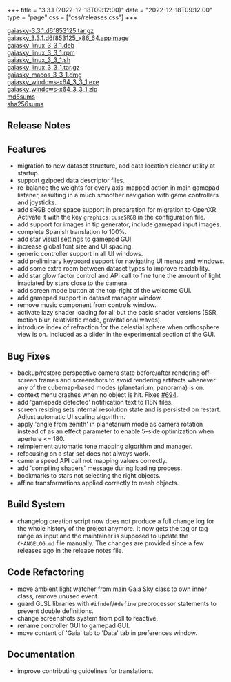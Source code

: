 +++
title = "3.3.1 (2022-12-18T09:12:00)"
date = "2022-12-18T09:12:00"
type = "page"
css = ["css/releases.css"]
+++

<section class="download-links">

<div class="download-block">
<div class="package">
<a href="https://gaia.ari.uni-heidelberg.de/gaiasky/releases/3.3.1.d6f853125/gaiasky-3.3.1.d6f853125.tar.gz">gaiasky-3.3.1.d6f853125.tar.gz</a>
</div>
</div>
<div class="download-block">
<div class="package">
<a href="https://gaia.ari.uni-heidelberg.de/gaiasky/releases/3.3.1.d6f853125/gaiasky_3.3.1.d6f853125_x86_64.appimage">gaiasky_3.3.1.d6f853125_x86_64.appimage</a>
</div>
</div>
<div class="download-block">
<div class="package">
<a href="https://gaia.ari.uni-heidelberg.de/gaiasky/releases/3.3.1.d6f853125/gaiasky_linux_3_3_1.deb">gaiasky_linux_3_3_1.deb</a>
</div>
</div>
<div class="download-block">
<div class="package">
<a href="https://gaia.ari.uni-heidelberg.de/gaiasky/releases/3.3.1.d6f853125/gaiasky_linux_3_3_1.rpm">gaiasky_linux_3_3_1.rpm</a>
</div>
</div>
<div class="download-block">
<div class="package">
<a href="https://gaia.ari.uni-heidelberg.de/gaiasky/releases/3.3.1.d6f853125/gaiasky_linux_3_3_1.sh">gaiasky_linux_3_3_1.sh</a>
</div>
</div>
<div class="download-block">
<div class="package">
<a href="https://gaia.ari.uni-heidelberg.de/gaiasky/releases/3.3.1.d6f853125/gaiasky_linux_3_3_1.tar.gz">gaiasky_linux_3_3_1.tar.gz</a>
</div>
</div>
<div class="download-block">
<div class="package">
<a href="https://gaia.ari.uni-heidelberg.de/gaiasky/releases/3.3.1.d6f853125/gaiasky_macos_3_3_1.dmg">gaiasky_macos_3_3_1.dmg</a>
</div>
</div>
<div class="download-block">
<div class="package">
<a href="https://gaia.ari.uni-heidelberg.de/gaiasky/releases/3.3.1.d6f853125/gaiasky_windows-x64_3_3_1.exe">gaiasky_windows-x64_3_3_1.exe</a>
</div>
</div>
<div class="download-block">
<div class="package">
<a href="https://gaia.ari.uni-heidelberg.de/gaiasky/releases/3.3.1.d6f853125/gaiasky_windows-x64_3_3_1.zip">gaiasky_windows-x64_3_3_1.zip</a>
</div>
</div>
<div class="download-block">
<div class="package">
<a href="https://gaia.ari.uni-heidelberg.de/gaiasky/releases/3.3.1.d6f853125/md5sums">md5sums</a>
</div>
</div>
<div class="download-block">
<div class="package">
<a href="https://gaia.ari.uni-heidelberg.de/gaiasky/releases/3.3.1.d6f853125/sha256sums">sha256sums</a>
</div>
</div>


</section>

<section class="release-notes">

# Release Notes


## Features
- migration to new dataset structure, add data location cleaner utility at startup. 
- support gzipped data descriptor files. 
- re-balance the weights for every axis-mapped action in main gamepad listener, resulting in a much smoother navigation with game controllers and joysticks. 
- add sRGB color space support in preparation for migration to OpenXR. Activate it with the key `graphics::useSRGB` in the configuration file. 
- add support for images in tip generator, include gamepad input images. 
- complete Spanish translation to 100%. 
- add star visual settings to gamepad GUI. 
- increase global font size and UI spacing. 
- generic controller support in all UI windows. 
- add preliminary keyboard support for navigating UI menus and windows. 
- add some extra room between dataset types to improve readability. 
- add star glow factor control and API call to fine tune the amount of light irradiated by stars close to the camera. 
- add screen mode button at the top-right of the welcome GUI. 
- add gamepad support in dataset manager window. 
- remove music component from controls window. 
- activate lazy shader loading for all but the basic shader versions (SSR, motion blur, relativistic mode, gravitational waves). 
- introduce index of refraction for the celestial sphere when orthosphere view is on. Included as a slider in the experimental section of the GUI.

## Bug Fixes
- backup/restore perspective camera state before/after rendering off-screen frames and screenshots to avoid rendering artifacts whenever any of the cubemap-based modes (planetarium, panorama) is on. 
- context menu crashes when no object is hit. Fixes [#694](https://codeberg.org/gaiasky/gaiasky/issues/694).
- add 'gamepads detected' notification text to I18N files. 
- screen resizing sets internal resolution state and is persisted on restart. Adjust automatic UI scaling algorithm. 
- apply 'angle from zenith' in planetarium mode as camera rotation instead of as an effect parameter to enable 5-side optimization when aperture <= 180. 
- reimplement automatic tone mapping algorithm and manager. 
- refocusing on a star set does not always work. 
- camera speed API call not mapping values correctly. 
- add 'compiling shaders' message during loading process. 
- bookmarks to stars not selecting the right objects. 
- affine transformations applied correctly to mesh objects. 

## Build System
- changelog creation script now does not produce a full change log for the whole history of the project anymore. It now gets the tag or tag range as input and the maintainer is supposed to update the   `CHANGELOG.md` file manually. The changes are provided since a few releases ago in the release notes file. 

## Code Refactoring
- move ambient light watcher from main Gaia Sky class to own inner class, remove unused event. 
- guard GLSL libraries with `#ifndef`/`#define` preprocessor statements to prevent double definitions. 
- change screenshots system from poll to reactive. 
- rename controller GUI to gamepad GUI. 
- move content of 'Gaia' tab to 'Data' tab in preferences window. 

## Documentation
- improve contributing guidelines for translations. 

</section>
